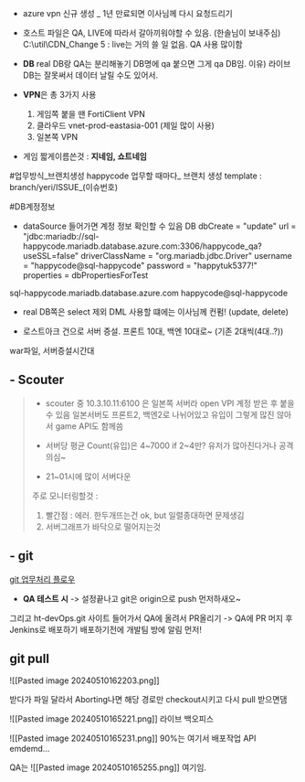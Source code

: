 - azure vpn 신규 생성 _ 1년 만료되면 이사님께 다시 요청드리기

- 호스트 파일은 QA, LIVE에 따라서 갈아끼워야할 수 있음. (한솔님이 보내주심)
	C:\util\CDN_Change 5
	: live는 거의 쓸 일 없음. QA 사용 많이함


- **DB**
	real DB랑 QA는 분리해놓기
	DB명에 qa 붙으면 그게 qa DB임.
	이유) 라이브 DB는 잘못써서 데이터 날릴 수도 있어서.


- **VPN**은 총 3가지 사용
	1. 게임쪽 붙을 땐 FortiClient VPN
	2. 클라우드 vnet-prod-eastasia-001 (제일 많이 사용)
	3. 일본쪽 VPN


- 게임 짧게이름쓴것 : **지네임, 쇼트네임**


#업무방식_브랜치생성
happycode 업무할 때마다_
브랜치 생성 template : branch/yeri/ISSUE_(이슈번호)

#DB계정정보
- dataSource 들어가면 계정 정보 확인할 수 있음
DB
            dbCreate = "update"
            url = "jdbc:mariadb://sql-happycode.mariadb.database.azure.com:3306/happycode_qa?useSSL=false"
            driverClassName = "org.mariadb.jdbc.Driver"
            username = "happycode@sql-happycode"
            password = "happytuk5377!"
            properties = dbPropertiesForTest

sql-happycode.mariadb.database.azure.com
happycode@sql-happycode



- real DB쪽은 select 제외 DML 사용할 떄에는 이사님께 컨펌! (update, delete)

- 로스트아크 건으로 서버 증설. 프론트 10대, 백엔 10대로~ (기존 2대씩(4대..?))


war파일, 서버증설시간대


## - Scouter
> - scouter 중 10.3.10.11:6100 은 일본쪽 서버라 open VPI 계정 받은 후 붙을 수 있음
>  일본서버도 프론트2, 백엔2로 나뉘어있고 유입이 그렇게 많진 않아서 game API도 함께씀
>  
>  - 서버당 평균 Count(유입)은 4~7000
>  if 2~4만? 유저가 많아진다거나 공격의심~ 
>  
> - 21~01시에 많이 서버다운
> 
> 주로 모니터링할것 : 
> 1. 빨간점 : 에러. 한두개뜨는건 ok, but 일렬종대하면 문제생김
> 2. 서버그래프가 바닥으로 떨어지는것


## - git

[git 업무처리 플로우](https://dev.azure.com/jeffkang/ht-devOps/_wiki/wikis/ht-devOps.wiki/641/4.3-Git-%EC%A0%95%EC%B1%85)


- **QA 테스트 시**
-> 설정끝나고 git은 origin으로 push 먼저하새오~

그리고 ht-devOps.git 사이트 들어가서 QA에 올려서 PR올리기
-> QA에 PR 머지 후 Jenkins로 배포하기
배포하기전에 개발팀 방에 알림 먼저!


## git pull

![[Pasted image 20240510162203.png]]

받다가 파일 달라서 Aborting나면 해당 경로만 checkout시키고 다시 pull 받으면댐


![[Pasted image 20240510165221.png]]
라이브 백오피스



![[Pasted image 20240510165231.png]]
90%는 여기서 배포작업
API emdemd...


QA는
![[Pasted image 20240510165255.png]]
여기임.

